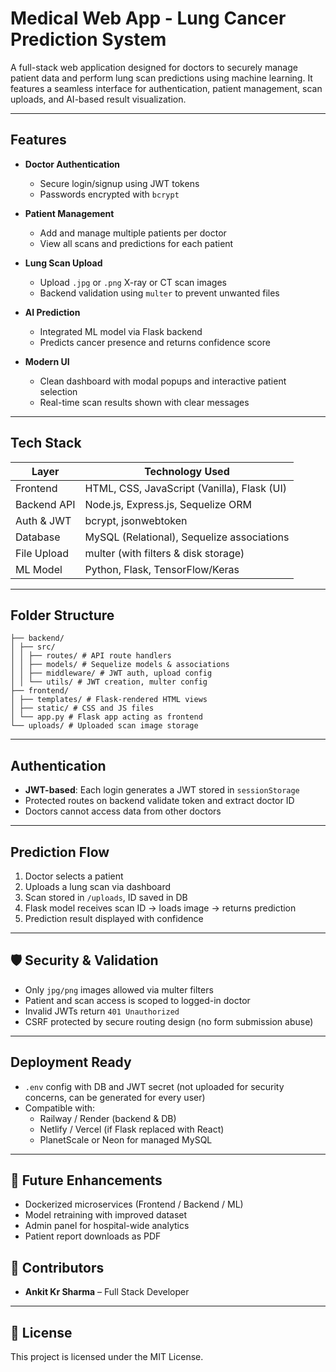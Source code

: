 # Medical Web App - Lung Cancer Prediction System

A full-stack web application designed for doctors to securely manage patient data and perform lung scan predictions using machine learning. It features a seamless interface for authentication, patient management, scan uploads, and AI-based result visualization.

---

##  Features

- **Doctor Authentication**
  - Secure login/signup using JWT tokens
  - Passwords encrypted with `bcrypt`
  
- **Patient Management**
  - Add and manage multiple patients per doctor
  - View all scans and predictions for each patient

- **Lung Scan Upload**
  - Upload `.jpg` or `.png` X-ray or CT scan images
  - Backend validation using `multer` to prevent unwanted files

- **AI Prediction**
  - Integrated ML model via Flask backend
  - Predicts cancer presence and returns confidence score

- **Modern UI**
  - Clean dashboard with modal popups and interactive patient selection
  - Real-time scan results shown with clear messages

---

##  Tech Stack

| Layer        | Technology Used                                 |
|--------------|-------------------------------------------------|
| Frontend     | HTML, CSS, JavaScript (Vanilla), Flask (UI)     |
| Backend API  | Node.js, Express.js, Sequelize ORM              |
| Auth & JWT   | bcrypt, jsonwebtoken                            |
| Database     | MySQL (Relational), Sequelize associations      |
| File Upload  | multer (with filters & disk storage)            |
| ML Model     | Python, Flask, TensorFlow/Keras                 |

---

##  Folder Structure
```medical_web_app/
├── backend/
│ ├── src/
│ │ ├── routes/ # API route handlers
│ │ ├── models/ # Sequelize models & associations
│ │ ├── middleware/ # JWT auth, upload config
│ │ └── utils/ # JWT creation, multer config
├── frontend/
│ ├── templates/ # Flask-rendered HTML views
│ ├── static/ # CSS and JS files
│ └── app.py # Flask app acting as frontend
└── uploads/ # Uploaded scan image storage
```

---

## Authentication

- **JWT-based**: Each login generates a JWT stored in `sessionStorage`
- Protected routes on backend validate token and extract doctor ID
- Doctors cannot access data from other doctors

---

##  Prediction Flow

1. Doctor selects a patient
2. Uploads a lung scan via dashboard
3. Scan stored in `/uploads`, ID saved in DB
4. Flask model receives scan ID → loads image → returns prediction
5. Prediction result displayed with confidence

---

## 🛡 Security & Validation

- Only `jpg/png` images allowed via multer filters
- Patient and scan access is scoped to logged-in doctor
- Invalid JWTs return `401 Unauthorized`
- CSRF protected by secure routing design (no form submission abuse)

---

##  Deployment Ready

- `.env` config with DB and JWT secret (not uploaded for security concerns, can be generated for every user)
- Compatible with:
  - Railway / Render (backend & DB)
  - Netlify / Vercel (if Flask replaced with React)
  - PlanetScale or Neon for managed MySQL

---

## 🧠 Future Enhancements

- Dockerized microservices (Frontend / Backend / ML)
- Model retraining with improved dataset
- Admin panel for hospital-wide analytics
- Patient report downloads as PDF


## 🤝 Contributors

- **Ankit Kr Sharma** – Full Stack Developer  

---

## 📜 License

This project is licensed under the MIT License.



